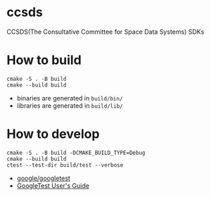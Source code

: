 # ccsds
CCSDS(The Consultative Committee for Space Data Systems) SDKs

# How to build
```
cmake -S . -B build
cmake --build build
```
* binaries are generated in `build/bin/`
* libraries are generated in `build/lib/`

# How to develop
```
cmake -S . -B build -DCMAKE_BUILD_TYPE=Debug
cmake --build build
ctest --test-dir build/test --verbose
```
* [google/googletest](https://github.com/google/googletest)
* [GoogleTest User's Guide](https://google.github.io/googletest/)